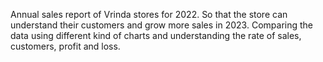 Annual sales report of Vrinda stores for 2022. So that the store can understand their customers and grow more sales in 2023.
Comparing the data using different kind of charts and understanding the rate of sales, customers, profit and loss.
